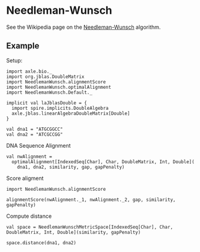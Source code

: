 
Needleman-Wunsch
================

See the Wikipedia page on the 
<a href="https://en.wikipedia.org/wiki/Needleman%E2%80%93Wunsch_algorithm">Needleman-Wunsch</a> algorithm.

Example
-------

Setup:

```tut:book:silent
import axle.bio._
import org.jblas.DoubleMatrix
import NeedlemanWunsch.alignmentScore
import NeedlemanWunsch.optimalAlignment
import NeedlemanWunsch.Default._

implicit val laJblasDouble = {
  import spire.implicits.DoubleAlgebra
  axle.jblas.linearAlgebraDoubleMatrix[Double]
}

val dna1 = "ATGCGGCC"
val dna2 = "ATCGCCGG"
```

DNA Sequence Alignment

```tut:book
val nwAlignment =
  optimalAlignment[IndexedSeq[Char], Char, DoubleMatrix, Int, Double](
    dna1, dna2, similarity, gap, gapPenalty)
```

Score aligment

```tut:book
import NeedlemanWunsch.alignmentScore

alignmentScore(nwAlignment._1, nwAlignment._2, gap, similarity, gapPenalty)
```

Compute distance

```tut:book
val space = NeedlemanWunschMetricSpace[IndexedSeq[Char], Char, DoubleMatrix, Int, Double](similarity, gapPenalty)

space.distance(dna1, dna2)
```
